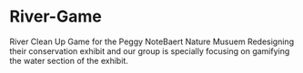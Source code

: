 # River-Game
 River Clean Up Game for the Peggy NoteBaert Nature Musuem
Redesigning their conservation exhibit and our group is specially focusing on gamifying the water section of the exhibit. 
